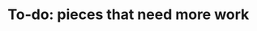 # To-do: pieces that need more work


<!-- 
TODO: Shopping list for `for in`, and ranges
TODO: Corridor and doors for enum analogy (match, unwrap)

-->